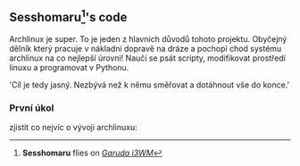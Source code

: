 ## Sesshomaru[^1]'s code

Archlinux je super. To je jeden z hlavních důvodů tohoto projektu. Obyčejný dělník který pracuje v nákladní dopravě na dráze a pochopí chod systému archlinux na co nejlepší úrovni! Naučí se psát scripty, modifikovat prostředí linuxu a programovat v Pythonu.

'Cíl je tedy jasný. Nezbývá než k němu směřovat a dotáhnout vše do konce.'

### První úkol

zjistit co nejvíc o vývoji archlinuxu:


[^1]:**Sesshomaru** flies on [_Garuda i3WM_](https://garudalinux.org/downloads.html)


